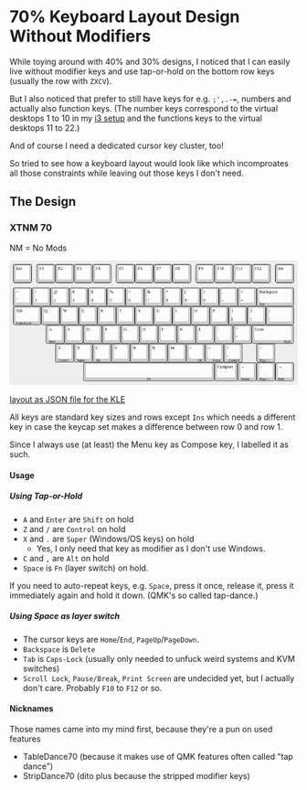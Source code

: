70% Keyboard Layout Design Without Modifiers
============================================

While toying around with 40% and 30% designs, I noticed that I can
easily live without modifier keys and use tap-or-hold on the bottom
row keys (usually the row with `ZXCV`).

But I also noticed that prefer to still have keys for e.g. `;',.-=`,
numbers and actually also function keys. (The number keys correspond
to the virtual desktops 1 to 10 in my [i3
setup](https://github.com/xtaran/ratpoison-desktop) and the functions
keys to the virtual desktops 11 to 22.)

And of course I need a dedicated cursor key cluster, too!

So tried to see how a keyboard layout would look like which
incomproates all those constraints while leaving out those keys I
don't need.


The Design
----------

### XTNM 70

NM = No Mods

![XTNM 70](Images/XTNM-70.png)

[layout as JSON file for the KLE](Layouts/XTNM-70.json)

All keys are standard key sizes and rows except `Ins` which needs a
different key in case the keycap set makes a difference between row 0
and row 1.

Since I always use (at least) the Menu key as Compose key, I labelled
it as such.

#### Usage

##### Using Tap-or-Hold

* `A` and `Enter` are `Shift` on hold
* `Z` and `/` are `Control` on hold
* `X` and `.` are `Super` (Windows/OS keys) on hold
  * Yes, I only need that key as modifier as I don't use Windows.
* `C` and `,` are `Alt` on hold
* `Space` is `Fn` (layer switch) on hold.

If you need to auto-repeat keys, e.g. `Space`, press it once, release
it, press it immediately again and hold it down. (QMK's so called
tap-dance.)

##### Using Space as layer switch

* The cursor keys are `Home`/`End`, `PageUp`/`PageDown`.
* `Backspace` is `Delete`
* `Tab` is `Caps-Lock` (usually only needed to unfuck weird systems
  and KVM switches)
* `Scroll Lock`, `Pause/Break`, `Print Screen` are undecided yet, but
  I actually don't care. Probably `F10` to `F12` or so.

#### Nicknames

Those names came into my mind first, because they're a pun on used
features

* TableDance70 (because it makes use of QMK features often called "tap dance")
* StripDance70 (dito plus because the stripped modifier keys)

